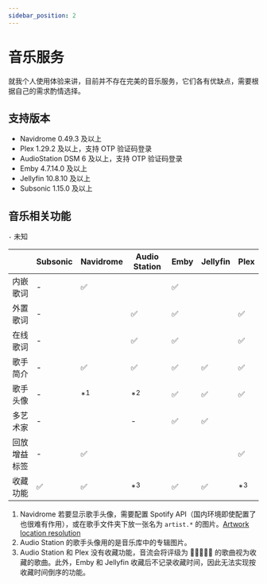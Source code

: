 ```yaml
---
sidebar_position: 2
---
```


# 音乐服务

就我个人使用体验来讲，目前并不存在完美的音乐服务，它们各有优缺点，需要根据自己的需求酌情选择。

## 支持版本

- Navidrome 0.49.3 及以上
- Plex 1.29.2 及以上，支持 OTP 验证码登录
- AudioStation DSM 6 及以上，支持 OTP 验证码登录
- Emby  4.7.14.0 及以上
- Jellyfin 10.8.10 及以上
- Subsonic 1.15.0 及以上

## 音乐相关功能

`-` 未知

|  | Subsonic | Navidrome | Audio Station | Emby | Jellyfin | Plex |
| ------- | ------- | ------- | --- | --- | --- | --- |
| 内嵌歌词 | - | ✅ |  | ✅ |  | |
| 外置歌词 | - |  | ✅ | ✅ |  | ✅ |
| 在线歌词 | - |  | ✅ | ✅ |  | ✅ |
| 歌手简介 | - | ✅ | ✅ | ✅ | ✅ | ✅ |
| 歌手头像 | - | *<sup>1</sup> | *<sup>2</sup> | ✅ | ✅ | ✅ |
| 多艺术家 | - |  | - | ✅ | ✅ | |
| 回放增益标签 | - | ✅  |  | | | ✅ |
| 收藏功能 | ✅ | ✅  | *<sup>3</sup> | ✅ | ✅ | *<sup>3</sup> |

1. Navidrome 若要显示歌手头像，需要配置 Spotify API（国内环境即使配置了也很难有作用），或在歌手文件夹下放一张名为 `artist.*` 的图片。[Artwork location resolution](https://www.navidrome.org/docs/usage/artwork/#artists)
2. Audio Station 的歌手头像用的是音乐库中的专辑图片。
3. Audio Station 和 Plex 没有收藏功能，音流会将评级为 🌟🌟🌟🌟🌟 的歌曲视为收藏的歌曲。此外，Emby 和 Jellyfin 收藏后不记录收藏时间，因此无法实现按收藏时间倒序的功能。